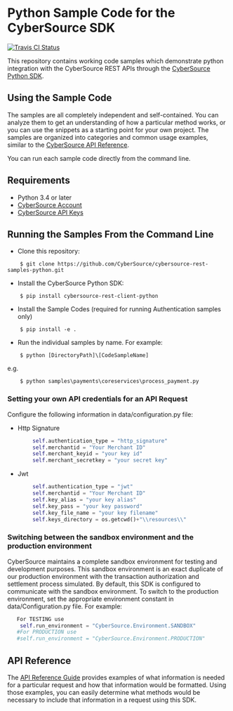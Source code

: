 # Python Sample Code for the CyberSource SDK
[![Travis CI Status](https://travis-ci.org/CyberSource/cybersource-rest-samples-python.svg?branch=master)](https://travis-ci.org/CyberSource/cybersource-rest-samples-python)

This repository contains working code samples which demonstrate python integration with the CyberSource REST APIs through the [CyberSource Python SDK](https://github.com/CyberSource/cybersource-rest-client-python).


## Using the Sample Code

The samples are all completely independent and self-contained. You can analyze them to get an understanding of how a particular method works, or you can use the snippets as a starting point for your own project.  The samples are organized into categories and common usage examples, similar to the [CyberSource API Reference](http://developer.cybersource.com/api/reference).

You can run each sample code directly from the command line.

## Requirements
* Python 3.4 or later
* [CyberSource Account](https://developer.cybersource.com/api/developer-guides/dita-gettingstarted/registration.html)
* [CyberSource API Keys](https://developer.cybersource.com/api/developer-guides/dita-gettingstarted/registration/createCertSharedKey.html)


## Running the Samples From the Command Line
* Clone this repository:
```
    $ git clone https://github.com/CyberSource/cybersource-rest-samples-python.git
```
* Install the CyberSource Python SDK:
```
    $ pip install cybersource-rest-client-python
```  
* Install the Sample Codes (required for running Authentication samples only)
```
	$ pip install -e .
```
* Run the individual samples by name. For example:
```
    $ python [DirectoryPath]\[CodeSampleName]
```
e.g.
```
    $ python samples\payments\coreservices\process_payment.py
```

### Setting your own API credentials for an API Request

Configure the following information in data/configuration.py file:
  
  * Http Signature

```python
        self.authentication_type = "http_signature"
        self.merchantid = "Your Merchant ID"
        self.merchant_keyid = "your key id"
        self.merchant_secretkey = "your secret key"
```
  * Jwt

```python
        self.authentication_type = "jwt"
        self.merchantid = "Your Merchant ID"
        self.key_alias = "your key alias"
        self.key_pass = "your key password"
        self.key_file_name = "your key filename"
        self.keys_directory = os.getcwd()+"\\resources\\"
```

### Switching between the sandbox environment and the production environment
CyberSource maintains a complete sandbox environment for testing and development purposes. This sandbox environment is an exact
duplicate of our production environment with the transaction authorization and settlement process simulated. By default, this SDK is 
configured to communicate with the sandbox environment. To switch to the production environment, set the appropriate environment 
constant in data/Configuration.py file.  For example:

```python
   For TESTING use
    self.run_environment = "CyberSource.Environment.SANDBOX"
   #For PRODUCTION use
   #self.run_environment = "CyberSource.Environment.PRODUCTION"
```

## API Reference

The [API Reference Guide](https://developer.cybersource.com/api/reference/api-reference.html) provides examples of what information is needed for a particular request and how that information would be formatted. Using those examples, you can easily determine what methods would be necessary to include that information in a request
using this SDK.

